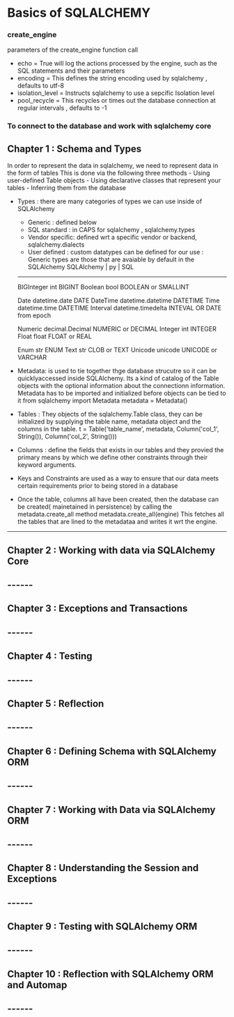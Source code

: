 
# Basics of SQLALCHEMY

### create_engine
 parameters of the create_engine function call
  - echo = True will log the actions processed by the engine, such as the SQL statements and their parameters
  - encoding = This defines the string encoding used by sqlalchemy , defaults to utf-8
  - isolation_level = Instructs sqlalchemy to use a sepcific Isolation level
  - pool_recycle = This recycles or times out the database connection at regular intervals , defaults to -1

### To connect to the database and work with sqlalchemy core
## Chapter 1 : Schema and Types
 In order to represent the data in sqlalchemy, we need to represent data in the form of tables
 This is done via the following three methods
     - Using user-defined Table objects
     - Using declarative classes that represent your tables
     - Inferring them from the database
  - Types : there are many categories of types we can use inside of SQLAlchemy
     - Generic : defined below
     - SQL standard : in CAPS for sqlalchemy , sqlalchemy.types
     - Vendor specific: defined wrt a specific vendor or backend, sqlalchemy.dialects
     - User defined : custom datatypes can be defined for our use
   : Generic types are those that are avaiable by default in the SQLAlchemy
      SQLAlchemy     |     py       |        SQL
      ---------------------------------------------------------------
      BIGInteger          int              BIGINT
      Boolean             bool             BOOLEAN or SMALLINT

      Date            datetime.date        DATE
      DateTime        datetime.datetime    DATETIME
      Time            datetime.time        DATETIME
      Interval        datetime.timedelta   INTEVAL OR DATE from epoch

      Numeric         decimal.Decimal      NUMERIC or DECIMAL
      Integer         int                  INTEGER
      Float           float                FLOAT or REAL

      Enum            str                  ENUM
      Text            str                  CLOB or TEXT
      Unicode         unicode              UNICODE or VARCHAR
  - Metadata: is used to tie together thge database strucutre so it can be quicklyaccessed inside SQLAlchemy.
             Its a kind of catalog of the Table objects with the optional information about the connectionn information.
             Metadata has to be imported and initialized before objects can be tied to it
         from sqlalchemy import Metadata
         metadata = Metadata()
  - Tables : They objects of the sqlalchemy.Table class, they can be initialized by supplying the table name, metadata object and the columns in the table.
      t = Table('table_name', metadata, Column('col_1', String()), Column('col_2', String()))
  - Columns : define the fields that exists in our tables and they provied the primary means by which we define other constraints through their keyword arguments.
  - Keys and Constraints are used as a way to ensure that our data meets certain requirements prior to being stored in a database 
  - Once the table, columns all have been created, then the database can be created( mainetained in persistence) by calling the metadata.create_all method
   metadata.create_all(engine)
   This fetches all the tables that are lined to the metadataa  and writes it wrt the engine.
------  

## Chapter 2 : Working with data via SQLAlchemy Core
## ------  
## Chapter 3 : Exceptions and Transactions
## ------  
## Chapter 4 : Testing
## ------  
## Chapter 5 : Reflection
## ------  
## Chapter 6 : Defining Schema with SQLAlchemy ORM
## ------  
## Chapter 7 : Working with Data via SQLAlchemy ORM
## ------  
## Chapter 8 : Understanding the Session and Exceptions
## ------  
## Chapter 9 : Testing with SQLAlchemy ORM
## ------  
## Chapter 10 : Reflection with SQLAlchemy ORM and Automap
## ------
